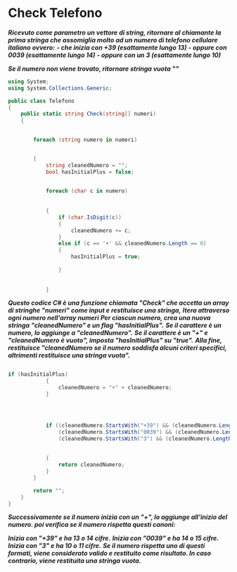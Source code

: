 # Check Telefono

***Ricevuto come parametro un vettore di string, ritornare al chiamante la prima stringa che assomiglia molto ad un numero di telefono cellulare italiano ovvero:***
***- che inizia con +39 (esattamente lungo  13)***
***- oppure con 0039 (esattamente lungo 14)***
***- oppure con un 3 (esattamente lungo 10)***

***Se il numero non viene trovato, ritornare stringa vuota ""***


``` c#
using System;
using System.Collections.Generic;

public class Telefono
{
    public static string Check(string[] numeri)
    {

        
        foreach (string numero in numeri)


        {
            string cleanedNumero = "";
            bool hasInitialPlus = false; 

            
            foreach (char c in numero)
            
            
            {
                if (char.IsDigit(c))
                {
                    cleanedNumero += c;
                }
                else if (c == '+' && cleanedNumero.Length == 0)
                {
                    hasInitialPlus = true; 
             
                }
            
            
            }
``` 

 
***Questo codice C# è una funzione chiamata "Check" che accetta un array di stringhe "numeri" come input e restituisce una stringa,***
***Itera attraverso ogni numero nell'array numeri***
***Per ciascun numero, crea una nuova stringa "cleanedNumero" e un flag "hasInitialPlus".***
***Se il carattere è un numero, lo aggiunge a "cleanedNumero".***
***Se il carattere è un "+" e "cleanedNumero è vuoto", imposta "hasInitialPlus" su "true".***
***Alla fine, restituisce "cleanedNumero se il numero soddisfa alcuni criteri specifici, altrimenti restituisce una stringa vuota".***


``` c#

if (hasInitialPlus) 
            {
                cleanedNumero = "+" + cleanedNumero;
            }




            if ((cleanedNumero.StartsWith("+39") && (cleanedNumero.Length == 13 || cleanedNumero.Length == 14)) ||
                (cleanedNumero.StartsWith("0039") && (cleanedNumero.Length == 14 || cleanedNumero.Length == 15)) ||
                (cleanedNumero.StartsWith("3") && (cleanedNumero.Length == 10 || cleanedNumero.Length == 11)))
           
           
            {
                return cleanedNumero;
            }
        }

        return "";
    }
}
```

***Successivamente se il numero inizia con un "+", lo aggiunge all'inizio del numero.
 poi verifica se il numero rispetta questi canoni:***

***Inizia con "+39" e ha 13 o 14 cifre.***
***Inizia con "0039" e ha 14 o 15 cifre.***
***Inizia con "3" e ha 10 o 11 cifre.***
***Se il numero rispetta uno di questi formati, viene considerato valido e restituito come risultato. In caso contrario, viene restituita una stringa vuota.***

